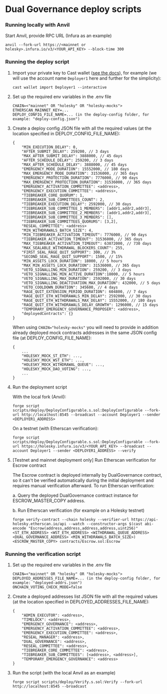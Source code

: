 # Dual Governance deploy scripts

### Running locally with Anvil

Start Anvil, provide RPC URL (Infura as an example)
```
anvil --fork-url https://<mainnet or holesky>.infura.io/v3/<YOUR_API_KEY> --block-time 300
```

### Running the deploy script

1. Import your private key to Cast wallet ([see the docs](https://book.getfoundry.sh/reference/cast/cast-wallet-import)), for example (we will use the account name `Deployer1` here and further for the simplicity):

    ```
    cast wallet import Deployer1 --interactive
    ```

2. Set up the required env variables in the .env file

    ```
    CHAIN=<"mainnet" OR "holesky" OR "holesky-mocks">
    ETHERSCAN_MAINNET_KEY=...
    DEPLOY_CONFIG_FILE_NAME=... (in the deploy-config folder, for example: "deploy-config.json")
    ```

3. Create a deploy config JSON file with all the required values (at the location specified in DEPLOY_CONFIG_FILE_NAME):
    ```
    {
        "MIN_EXECUTION_DELAY": 0,
        "AFTER_SUBMIT_DELAY": 259200, // 3 days
        "MAX_AFTER_SUBMIT_DELAY": 3888000, // 45 days
        "AFTER_SCHEDULE_DELAY": 259200, // 3 days
        "MAX_AFTER_SCHEDULE_DELAY": 3888000, // 45 days
        "EMERGENCY_MODE_DURATION": 15552000, // 180 days
        "MAX_EMERGENCY_MODE_DURATION": 31536000, // 365 days
        "EMERGENCY_PROTECTION_DURATION": 7776000, // 90 days
        "MAX_EMERGENCY_PROTECTION_DURATION": 31536000, // 365 days
        "EMERGENCY_ACTIVATION_COMMITTEE": <address>,
        "EMERGENCY_EXECUTION_COMMITTEE": <address>,
        "TIEBREAKER_CORE_QUORUM": 1,
        "TIEBREAKER_SUB_COMMITTEES_COUNT": 2,
        "TIEBREAKER_EXECUTION_DELAY": 2592000, // 30 days
        "TIEBREAKER_SUB_COMMITTEE_1_MEMBERS": [addr1,addr2,addr3],
        "TIEBREAKER_SUB_COMMITTEE_2_MEMBERS": [addr1,addr2,addr3],
        "TIEBREAKER_SUB_COMMITTEE_3_MEMBERS": [],
        "TIEBREAKER_SUB_COMMITTEES_QUORUMS": [3,2],
        "RESEAL_COMMITTEE": <address>
        "MIN_WITHDRAWALS_BATCH_SIZE": 4,
        "MIN_TIEBREAKER_ACTIVATION_TIMEOUT": 7776000, // 90 days
        "TIEBREAKER_ACTIVATION_TIMEOUT": 31536000, // 365 days
        "MAX_TIEBREAKER_ACTIVATION_TIMEOUT": 63072000, // 730 days
        "MAX_SEALABLE_WITHDRAWAL_BLOCKERS_COUNT": 255,
        "FIRST_SEAL_RAGE_QUIT_SUPPORT": 300, // 3%
        "SECOND_SEAL_RAGE_QUIT_SUPPORT": 1500, // 15%
        "MIN_ASSETS_LOCK_DURATION": 18000, // 5 hours
        "MAX_MIN_ASSETS_LOCK_DURATION": 31536000, // 365 days
        "VETO_SIGNALLING_MIN_DURATION": 259200, // 3 days
        "VETO_SIGNALLING_MIN_ACTIVE_DURATION":18000, // 5 hours
        "VETO_SIGNALLING_MAX_DURATION": 2592000, // 30 days
        "VETO_SIGNALLING_DEACTIVATION_MAX_DURATION": 432000, // 5 days
        "VETO_COOLDOWN_DURATION": 345600, // 4 days
        "RAGE_QUIT_EXTENSION_PERIOD_DURATION": 604800, // 7 days
        "RAGE_QUIT_ETH_WITHDRAWALS_MIN_DELAY": 2592000, // 30 days
        "RAGE_QUIT_ETH_WITHDRAWALS_MAX_DELAY": 15552000, // 180 days
        "RAGE_QUIT_ETH_WITHDRAWALS_DELAY_GROWTH": 1296000, // 15 days
        "TEMPORARY_EMERGENCY_GOVERNANCE_PROPOSER": <address>,
        "deployedContracts": {}
    }
    ```

    When using `CHAIN="holesky-mocks"` you will need to provide in addition already deployed mock contracts addresses in the same JSON config file (at DEPLOY_CONFIG_FILE_NAME):
    
    ```
    {
        ...
        "HOLESKY_MOCK_ST_ETH": ...,
        "HOLESKY_MOCK_WST_ETH": ...,
        "HOLESKY_MOCK_WITHDRAWAL_QUEUE": ...,
        "HOLESKY_MOCK_DAO_VOTING": ...,
        ...
    }
    ```

4. Run the deployment script

    With the local fork (Anvil):
    ```
    forge script scripts/deploy/DeployConfigurable.s.sol:DeployConfigurable --fork-url http://localhost:8545 --broadcast --account Deployer1 --sender <DEPLOYER1_ADDRESS>
    ```

    On a testnet (with Etherscan verification):
    ```
    forge script scripts/deploy/DeployConfigurable.s.sol:DeployConfigurable --fork-url https://holesky.infura.io/v3/<YOUR_API_KEY> --broadcast --account Deployer1 --sender <DEPLOYER1_ADDRESS> --verify
    ```

5. [Testnet and mainnet deployment only] Run Etherscan verification for Escrow contract

    The Escrow contract is deployed internally by DualGovernance contract, so it can't be verified automatically during the initial deployment and requires manual verification afterward. To run Etherscan verification:

    a. Query the deployed DualGovernance contract instance for ESCROW_MASTER_COPY address.

    b. Run Etherscan verification (for example on a Holesky testnet)

    ```
    forge verify-contract --chain holesky --verifier-url https://api-holesky.etherscan.io/api --watch --constructor-args $(cast abi-encode "Escrow(address,address,address,address,uint256)" <ST_ETH_ADDRESS> <WST_ETH_ADDRESS> <WITHDRAWAL_QUEUE_ADDRESS> <DUAL_GOVERNANCE_ADDRESS> <MIN_WITHDRAWALS_BATCH_SIZE>) <ESCROW_MASTER_COPY> contracts/Escrow.sol:Escrow
    ```

### Running the verification script

1. Set up the required env variables in the .env file

    ```
    CHAIN=<"mainnet" OR "holesky" OR "holesky-mocks">
    DEPLOYED_ADDRESSES_FILE_NAME=... (in the deploy-config folder, for example: "deployed-addrs.json")
    ONCHAIN_VOTING_CHECK_MODE=false
    ```

2. Create a deployed addresses list JSON file with all the required values (at the location specified in DEPLOYED_ADDRESSES_FILE_NAME):

    ```
    {
        "ADMIN_EXECUTOR": <address>,
        "TIMELOCK": <address>,
        "EMERGENCY_GOVERNANCE": <address>,
        "EMERGENCY_ACTIVATION_COMMITTEE": <address>,
        "EMERGENCY_EXECUTION_COMMITTEE": <address>,
        "RESEAL_MANAGER": <address>,
        "DUAL_GOVERNANCE": <address>,
        "RESEAL_COMMITTEE": <address>,
        "TIEBREAKER_CORE_COMMITTEE": <address>,
        "TIEBREAKER_SUB_COMMITTEES": [<address>, <address>],
        "TEMPORARY_EMERGENCY_GOVERNANCE": <address>
    }
    ```

3. Run the script (with the local Anvil as an example)

    ```
    forge script scripts/deploy/Verify.s.sol:Verify --fork-url http://localhost:8545 --broadcast
    ```
